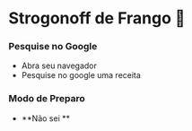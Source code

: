 # Strogonoff de Frango :chicken:

### Pesquise no Google

- Abra seu navegador
- Pesquise no google uma receita

### Modo de Preparo

- **Não sei **